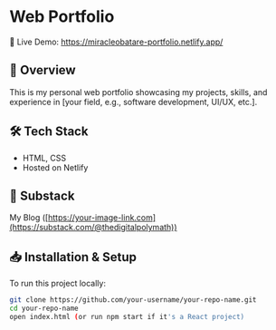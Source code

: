 # Web Portfolio  

🚀 Live Demo: https://miracleobatare-portfolio.netlify.app/

## 🌟 Overview  
This is my personal web portfolio showcasing my projects, skills, and experience in [your field, e.g., software development, UI/UX, etc.].  

## 🛠️ Tech Stack  
- HTML, CSS 
- Hosted on Netlify  

## 📸 Substack 
My Blog ([https://your-image-link.com](https://substack.com/@thedigitalpolymath))  

## 📥 Installation & Setup  
To run this project locally:  
```bash
git clone https://github.com/your-username/your-repo-name.git  
cd your-repo-name  
open index.html (or run npm start if it's a React project)
